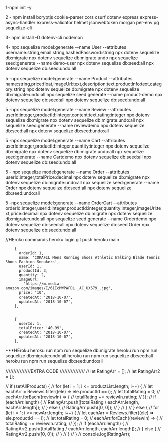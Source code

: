 1-npm init -y

2 - npm install bcryptjs cookie-parser cors csurf dotenv express express-async-handler express-validator helmet jsonwebtoken morgan per-env pg sequelize-cli

3- npm install -D dotenv-cli nodemon

4- npx sequelize model:generate --name User --attributes username:string,email:string,hashedPassword:string
npx dotenv sequelize db:migrate
npx dotenv sequelize db:migrate:undo
npx sequelize seed:generate --name demo-user
npx dotenv sequelize db:seed:all
npx dotenv sequelize db:seed:undo:all

5 -npx sequelize model:generate --name Product --attributes name:string,price:float,imageUrl:text,description:text,productInfo:text,category:string
npx dotenv sequelize db:migrate
npx dotenv sequelize db:migrate:undo:all
npx sequelize seed:generate --name product-demo
npx dotenv sequelize db:seed:all
npx dotenv sequelize db:seed:undo:all

5 -npx sequelize model:generate --name Review --attributes userId:integer,productId:integer,content:text,rating:integer
npx dotenv sequelize db:migrate
npx dotenv sequelize db:migrate:undo:all
npx sequelize seed:generate --name reviewdemo
npx dotenv sequelize db:seed:all
npx dotenv sequelize db:seed:undo:all

5 -npx sequelize model:generate --name Cart --attributes userId:integer,productId:integer,quantity:integer
npx dotenv sequelize db:migrate
npx dotenv sequelize db:migrate:undo:all
npx sequelize seed:generate --name Cartdemo
npx dotenv sequelize db:seed:all
npx dotenv sequelize db:seed:undo:all

5 - npx sequelize model:generate --name Order --attributes userId:integer,totalPrice:decimal
npx dotenv sequelize db:migrate
npx dotenv sequelize db:migrate:undo:all
npx sequelize seed:generate --name Order
npx dotenv sequelize db:seed:all
npx dotenv sequelize db:seed:undo:all

5 -npx sequelize model:generate --name OrderCart --attributes orderId:integer,userId:integer,productId:integer,quantity:integer,imageUrl:text,price:decimal
npx dotenv sequelize db:migrate
npx dotenv sequelize db:migrate:undo:all
npx sequelize seed:generate --name Orderdemo
npx dotenv sequelize db:seed:all
npx dotenv sequelize db:seed Order
npx dotenv sequelize db:seed:undo:all

//HEroku commands
heroku login
git push heroku main

        {
          orderId: 1,
          name: 'COKAFIL Mens Running Shoes Athletic Walking Blade Tennis Shoes Fashion Sneakers',
          userId: 1,
          productId: 3,
          quantity: 2,
          imageUrl:
            'https://m.media-amazon.com/images/I/61IcMWPWFDL._AC_UX679_.jpg',
          price: '10',
          createdAt: '2018-10-07',
          updatedAt: '2018-10-07',
        },


        {
          userId: 1,
          totalPrice: '40.99',
          createdAt: '2018-10-07',
          updatedAt: '2018-10-07',
        },

\*\*\*HEroku
heroku run npm run sequelize db:migrate
heroku run npm run sequelize db:migrate:undo:all
heroku run npm run sequelize db:seed:all
heroku run npm run sequelize db:seed:undo:all

////////////////EXTRA CODE ////////////////
// let RatingArr = [];
// let RatingArr2 = [];

// if (setAllProducts) {
// for (let i = 1; i <= productList.length; i++) {
// let eachArr = Reviews.filter((ele) => ele.productId == i);
// let totalRating = 0;
// eachArr.forEach((reviewIn) => {
// totalRating += reviewIn.rating;
// });
// if (eachArr.length) {
// RatingArr.push([totalRating / eachArr.length, eachArr.length]);
// } else {
// RatingArr.push([0, 0]);
// }
// }
// } else {
// for (let i = 1; i <= newArr.length; i++) {
// let eachArr = Reviews.filter((ele) => ele.productId == i);
// let totalRating = 0;
// eachArr.forEach((reviewIn) => {
// totalRating += reviewIn.rating;
// });
// if (eachArr.length) {
// RatingArr2.push([totalRating / eachArr.length, eachArr.length]);
// } else {
// RatingArr2.push([0, 0]);
// }
// }
// }
// console.log(RatingArr);
